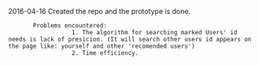 2016-04-16 Created the repo and the prototype is done.

           Problems encountered:
                      1. The algorithm for searching marked Users' id needs is lack of presicion. (It will search other users id appears on the page like: yourself and other 'recomended users')
                      2. Time efficiency.
